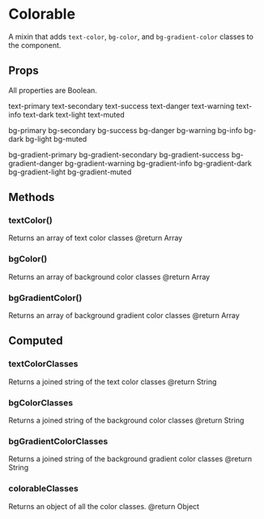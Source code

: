 # Colorable

A mixin that adds `text-color`, `bg-color`, and `bg-gradient-color` classes
to the component.


## Props
All properties are Boolean.

text-primary
text-secondary
text-success
text-danger
text-warning
text-info
text-dark
text-light
text-muted

bg-primary
bg-secondary
bg-success
bg-danger
bg-warning
bg-info
bg-dark
bg-light
bg-muted

bg-gradient-primary
bg-gradient-secondary
bg-gradient-success
bg-gradient-danger
bg-gradient-warning
bg-gradient-info
bg-gradient-dark
bg-gradient-light
bg-gradient-muted

## Methods

### textColor()
Returns an array of text color classes
@return Array

### bgColor()
Returns an array of background color classes
@return Array

### bgGradientColor()
Returns an array of background gradient color classes
@return Array


## Computed

### textColorClasses
Returns a joined string of the text color classes
@return String

### bgColorClasses
Returns a joined string of the background color classes
@return String

### bgGradientColorClasses
Returns a joined string of the background gradient color classes
@return String

### colorableClasses
Returns an object of all the color classes.
@return Object
